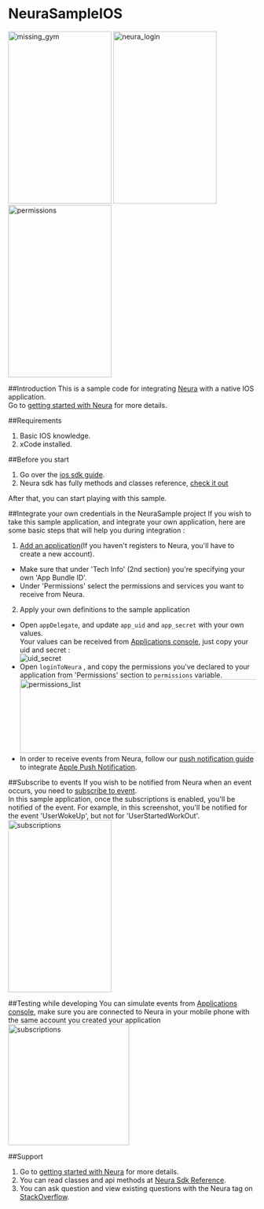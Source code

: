 # NeuraSampleIOS

<img src="https://cloud.githubusercontent.com/assets/4048393/19759725/f48361d4-9c36-11e6-9fdc-126c2de8e181.png" alt="missing_gym" width="210" height="350">
<img src="https://cloud.githubusercontent.com/assets/4048393/19759726/f485b5a6-9c36-11e6-8be3-88ded2f0e1ea.png" alt="neura_login" width="210" height="350">
<img src="https://cloud.githubusercontent.com/assets/4048393/19759724/f48163f2-9c36-11e6-9ae0-3cd7f471968c.jpg" alt="permissions" width="210" height="350">

##Introduction
This is a sample code for integrating <a href="http://www.theneura.com/">Neura</a> with a native IOS application.<br/>
Go to <a href="https://dev.theneura.com/docs/getstarted">getting started with Neura</a> for more details.

##Requirements 
1. Basic IOS knowledge.
2. xCode installed.

##Before you start
1. Go over the <a href="https://dev.theneura.com/docs/guide/ios/sdk">ios sdk guide</a>.
2. Neura sdk has fully methods and classes reference, <a href ="http://docs.theneura.com/ios/">check it out</a>

After that, you can start playing with this sample.

##Integrate your own credentials in the NeuraSample project
If you wish to take this sample application, and integrate your own application, here are some basic steps that will help you during integration : 

1. <a href ="https://dev.theneura.com/console/new">Add an application</a>(If you haven't registers to Neura, you'll have to create a new account).
  - Make sure that under 'Tech Info' (2nd section) you're specifying your own 'App Bundle ID'. 
  - Under 'Permissions' select the permissions and services you want to receive from Neura.
2. Apply your own definitions to the sample application
  - Open ```appDelegate```, and update ```app_uid``` and ```app_secret``` with your own values.
    <br/>Your values can be received from <a href="https://dev.theneura.com/console/">Applications console</a>, just copy your uid and secret : <br/>
    ![uid_secret](https://s21.postimg.org/3qpj2gurr/uid_secret.png)
  - Open ```loginToNeura``` , and copy the permissions you've declared to your application from 'Permissions' section to ```permissions``` variable.<br/>
    <img src="https://s17.postimg.org/uwq3v3te7/Screen_Shot_2016_08_30_at_1_27_59_PM.png" alt="permissions_list" width="600" height="150">
  - In order to receive events from Neura, follow our <a href="https://dev.theneura.com/docs/guide/ios/pushnotification"> push notification guide</a> to integrate <a href="https://developer.apple.com/library/ios/documentation/IDEs/Conceptual/AppDistributionGuide/AddingCapabilities/AddingCapabilities.html#//apple_ref/doc/uid/TP40012582-CH26-SW7">Apple Push Notification</a>.

##Subscribe to events
If you wish to be notified from Neura when an event occurs, you need to <a href="https://dev.theneura.com/docs/guide/ios/setup/">subscribe to event</a>.<br/>
In this sample application, once the subscriptions is enabled, you'll be notified of the event. For example, in this screenshot, you'll be notified for the event 'UserWokeUp', but not for 'UserStartedWorkOut'.
<br/><img src="https://cloud.githubusercontent.com/assets/4048393/19760715/93b610fe-9c3b-11e6-8469-d961170c92ab.jpg" alt="subscriptions" width="210" height="350">

##Testing while developing
You can simulate events from <a href="https://dev.theneura.com/console/">Applications console</a>, make sure you are connected to Neura in your mobile phone with the same account you created your application <br/>
<img src="https://cloud.githubusercontent.com/assets/4048393/19761200/9adb03e2-9c3d-11e6-8cca-d08dca7e6a9b.png" alt="subscriptions" width="246">

##Support
1. Go to <a href="https://dev.theneura.com/docs/getstarted">getting started with Neura</a> for more details.
2. You can read classes and api methods at <a href ="http://docs.theneura.com/ios">Neura Sdk Reference</a>.
3. You can ask question and view existing questions with the Neura tag on <a href="https://stackoverflow.com/questions/tagged/neura?sort=newest&pageSize=30">StackOverflow</a>.
